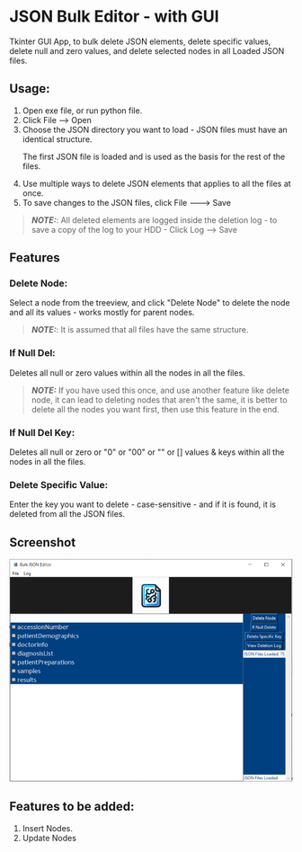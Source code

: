 # JSON Bulk Editor - with GUI
Tkinter GUI App, to bulk delete JSON elements, delete specific values, delete null and zero values, and delete selected nodes in all Loaded JSON files.

## Usage:
<ol>
<li>Open exe file, or run python file.</li>
<li>Click File --> Open</li> 
<li>Choose the JSON directory you want to load - JSON files must have an identical structure.</li>

  The first JSON file is loaded and is used as the basis for the rest of the files.
<li> Use multiple ways to delete JSON elements that applies to all the files at once.</li>
<li> To save changes to the JSON files, click File ---> Save </li>
</ol>

> **_NOTE:_**:  All deleted elements are logged inside the deletion log - to save a copy of the log to your HDD - Click Log --> Save

## Features

### Delete Node:
Select a node from the treeview, and click "Delete Node" to delete the node and all its values - works mostly for parent nodes.
> **_NOTE:_**: It is assumed that all files have the same structure.

### If Null Del:
Deletes all null or zero values within all the nodes in all the files.
> **_NOTE:_** If you have used this once, and use another feature like delete node, it can lead to deleting nodes that aren't the same, it is better to delete all the nodes you want first, then use this feature in the end.

### If Null Del Key:
Deletes all null or zero or "0" or "00" or "" or [] values & keys within all the nodes in all the files.

### Delete Specific Value:
Enter the key you want to delete - case-sensitive - and if it is found, it is deleted from all the JSON files.

## Screenshot
![Screenshot](bulk.PNG)

## Features to be added:
<ol>
<li>Insert Nodes.</li>
<li>Update Nodes</li>
</ol>
